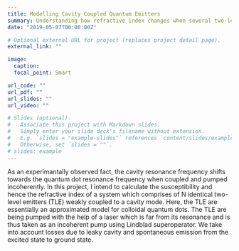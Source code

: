 ```yaml
---
title: Modelling Cavity Coupled Quantum Emitters
summary: Understanding how refractive index changes when several two-level systems simultaneously interact with a cavity mode.
date: "2019-05-07T00:00:00Z"

# Optional external URL for project (replaces project detail page).
external_link: ""

image:
  caption: 
  focal_point: Smart

url_code: ""
url_pdf: ""
url_slides: ""
url_video: ""

# Slides (optional).
#   Associate this project with Markdown slides.
#   Simply enter your slide deck's filename without extension.
#   E.g. `slides = "example-slides"` references `content/slides/example-slides.md`.
#   Otherwise, set `slides = ""`.
# slides: example
---
```


As an experimantally observed fact, the cavity resonance frequency shifts towards the quantum dot resonance frequency when coupled and pumped incoherently. In this project, I intend to calculate the susceptibility and hence the refractive index of a system which comprises of N identical two-level emitters (TLE) weakly coupled to a cavity mode. Here, the TLE are essentially an approximated model for colloidal quantum dots. The TLE are being pumped with the help of a laser which is far from its resonance and is thus taken as an incoherent pump using Lindblad superoperator. We take into account losses due to leaky cavity and spontaneous emission from the excited state to ground state.